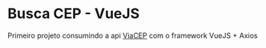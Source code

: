 # Busca CEP - VueJS

Primeiro projeto consumindo a api [ViaCEP](https://viacep.com.br/) com o framework VueJS + Axios
